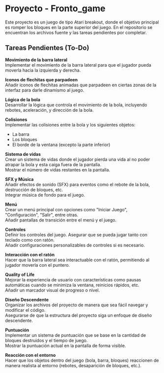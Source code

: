
# Proyecto - Fronto_game

Este proyecto es un juego de tipo Atari breakout, donde el objetivo principal es romper los bloques en la parte superior del juego. En el repositorio se encuentran los archivos fuente y las tareas pendientes por completar.

## Tareas Pendientes (To-Do)

**Movimiento de la barra lateral**  
Implementar el movimiento de la barra lateral para que el jugador pueda moverla hacia la izquierda y derecha.

**Iconos de flechitas que parpadeen**  
Añadir iconos de flechitas animadas que parpadeen en ciertas zonas de la interfaz para darle dinamismo al juego.

**Lógica de la bola**  
Desarrollar la lógica que controla el movimiento de la bola, incluyendo rebotes, aceleración, y dirección de la bola.

**Colisiones**  
Implementar las colisiones entre la bola y los siguientes objetos:
- La barra
- Los bloques
- El borde de la ventana (excepto la parte inferior)

**Sistema de vidas**  
Crear un sistema de vidas donde el jugador pierda una vida al no poder atrapar la bola y esta caiga fuera de la pantalla.  
Mostrar el número de vidas restantes en la pantalla.

**SFX y Música**  
Añadir efectos de sonido (SFX) para eventos como el rebote de la bola, destrucción de bloques, etc.  
Integrar música de fondo para el juego.

**Menú**  
Crear un menú principal con opciones como "Iniciar Juego", "Configuración", "Salir", entre otras.  
Añadir pantallas de transición entre el menú y el juego.

**Controles**  
Definir los controles del juego. Asegurar que se pueda jugar tanto con teclado como con ratón.  
Añadir configuraciones personalizables de controles si es necesario.

**Interacción con el ratón**  
Hacer que la barra lateral sea interactuable con el ratón, permitiendo al jugador moverla con el puntero.

**Quality of Life**  
Mejorar la experiencia de usuario con características como pausas automáticas cuando se minimiza la ventana, reinicios rápidos, etc.  
Añadir un marcador visual de progreso o nivel.

**Diseño Descendente**  
Organizar los archivos del proyecto de manera que sea fácil navegar y modificar el código.  
Asegurarse de que la estructura del proyecto siga un enfoque de diseño descendente.

**Puntuación**  
Implementar un sistema de puntuación que se base en la cantidad de bloques destruidos y el tiempo de juego.  
Mostrar la puntuación actual en la pantalla de forma visible.

**Reacción con el entorno**  
Hacer que los objetos dentro del juego (bola, barra, bloques) reaccionen de manera realista al entorno (rebotes, desaparición de bloques, etc.).
